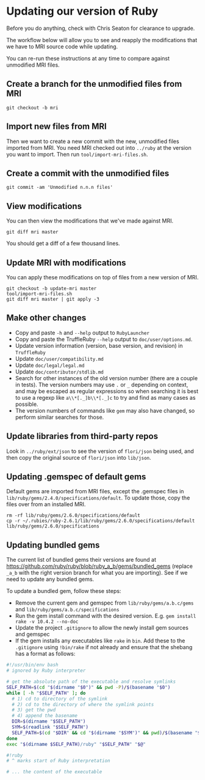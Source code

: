 # Updating our version of Ruby

Before you do anything, check with Chris Seaton for clearance to upgrade.

The workflow below will allow you to see and reapply the modifications that we
have to MRI source code while updating.

You can re-run these instructions at any time to compare against unmodified
MRI files.

## Create a branch for the unmodified files from MRI

```
git checkout -b mri
```

## Import new files from MRI

Then we want to create a new commit with the new, unmodified files imported from
MRI. You need MRI checked out into `../ruby` at the version you want to import.
Then run `tool/import-mri-files.sh`.

## Create a commit with the unmodified files

```
git commit -am 'Unmodified n.n.n files'
```

## View modifications

You can then view the modifications that we've made against MRI.

```
git diff mri master
```

You should get a diff of a few thousand lines.

## Update MRI with modifications

You can apply these modifications on top of files from a new version of MRI.

```
git checkout -b update-mri master
tool/import-mri-files.sh
git diff mri master | git apply -3
```

## Make other changes

* Copy and paste `-h` and `--help` output to `RubyLauncher`
* Copy and paste the TruffleRuby `--help` output to `doc/user/options.md`.
* Update version information (version, base version, and revision) in `TruffleRuby`
* Update `doc/user/compatibility.md`
* Update `doc/legal/legal.md`
* Update `doc/contributor/stdlib.md`
* Search for other instances of the old version number (there are a
  couple in tests). The version numbers may use `.` or `_` depending
  on context, and may be escaped as regular expressions so when
  searching it is best to use a regexp like `a\\*[._]b\\*[._]c` to try
  and find as many cases as possible.
* The version numbers of commands like `gem` may also have changed, so
  perform similar searches for those.

## Update libraries from third-party repos

Look in `../ruby/ext/json` to see the version of `flori/json` being used, and
then copy the original source of `flori/json` into `lib/json`.

## Updating .gemspec of default gems

Default gems are imported from MRI files, except the .gemspec files in
`lib/ruby/gems/2.4.0/specifications/default`.
To update those, copy the files over from an installed MRI.
```
rm -rf lib/ruby/gems/2.6.0/specifications/default
cp -r ~/.rubies/ruby-2.6.1/lib/ruby/gems/2.6.0/specifications/default lib/ruby/gems/2.6.0/specifications
```

## Updating bundled gems

The current list of bundled gems their versions are found at
https://github.com/ruby/ruby/blob/ruby_a_b/gems/bundled_gems (replace `_a_b`
with the right version branch for what you are importing). See if we need to
update any bundled gems.

To update a bundled gem, follow these steps:

* Remove the current gem and gemspec from `lib/ruby/gems/a.b.c/gems` and `lib/ruby/gems/a.b.c/specifications`
* Run the gem install command with the desired version. E.g. `gem install rake -v 10.4.2 --no-doc`
* Update the project `.gitignore` to allow the newly install gem sources and gemspec
* If the gem installs any executables like `rake` in `bin`. Add these to the `.gitignore` using `!bin/rake` if not already and ensure that the shebang has a format as follows:

```bash
#!/usr/bin/env bash
# ignored by Ruby interpreter

# get the absolute path of the executable and resolve symlinks
SELF_PATH=$(cd "$(dirname "$0")" && pwd -P)/$(basename "$0")
while [ -h "$SELF_PATH" ]; do
  # 1) cd to directory of the symlink
  # 2) cd to the directory of where the symlink points
  # 3) get the pwd
  # 4) append the basename
  DIR=$(dirname "$SELF_PATH")
  SYM=$(readlink "$SELF_PATH")
  SELF_PATH=$(cd "$DIR" && cd "$(dirname "$SYM")" && pwd)/$(basename "$SYM")
done
exec "$(dirname $SELF_PATH)/ruby" "$SELF_PATH" "$@"

#!ruby
# ^ marks start of Ruby interpretation

# ... the content of the executable
```
